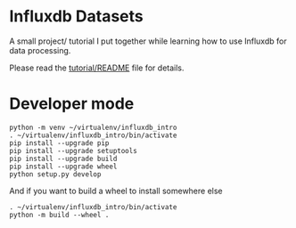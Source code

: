 # Influxdb Datasets

A small project/ tutorial I put together while learning how to use Influxdb for data processing.

Please read the [tutorial/README](tutorial/README.md) file for details.

# Developer mode

```shell
python -m venv ~/virtualenv/influxdb_intro
. ~/virtualenv/influxdb_intro/bin/activate
pip install --upgrade pip
pip install --upgrade setuptools
pip install --upgrade build
pip install --upgrade wheel
python setup.py develop
```

And if you want to build a wheel to install somewhere else

```shell
. ~/virtualenv/influxdb_intro/bin/activate
python -m build --wheel .
```

